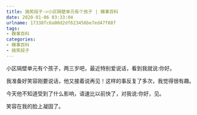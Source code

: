 ```yaml
---
title: 搞笑段子->小区隔壁单元有个孩子 | 糗事百科
date: 2020-01-06 03:33:04
urlname: 17338fc6a00d2df623456be7ed47f88f
tags: 
- 糗事百科
categories:
- 糗事百科
- 搞笑段子
---
```

小区隔壁单元有个孩子，两三岁吧，最近特别爱说话，看到我就说:你好。

我准备好笑容刚要说话，他又接着说再见！这样的事反复了多次，我觉得很有趣。

今天他不知道受到了什么影响，语速比以前快了，对我说:你好，见。

笑容在我的脸上凝固了。


